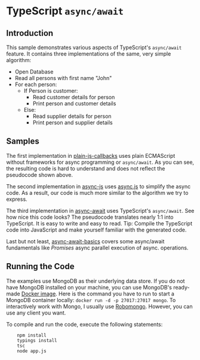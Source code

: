 # TypeScript `async/await`

## Introduction

This sample demonstrates various aspects of TypeScript's `async/await` feature. It
contains three implementations of the same, very simple algorithm:

* Open Database
* Read all persons with first name "John"
* For each person:
	* If Person is customer:
        * Read customer details for person
        * Print person and customer details
    * Else:
        * Read supplier details for person
        * Print person and supplier details

## Samples

The first implementation in [plain-js-callbacks](plain-js-callbacks/app.ts) uses 
plain ECMAScript without frameworks for async programming or `async/await`. As you can see,
the resulting code is hard to understand and does not reflect the pseudocode shown above.

The second implementation in [async-js](async-js/app.ts) uses 
[async.js](http://caolan.github.io/async/) to simplify the async code.
As a result, our code is much more similar to the algorithm we try to express.

The third implementation in [async-await](async-await/app.ts) uses 
TypeScript's `async/await`. See how nice this code looks? The pseudocode translates
nearly 1:1 into TypeScript. It is easy to write and easy to read. Tip: Compile
the TypeScript code into JavaScript and make yourself familiar with the
generated code. 

Last but not least, [async-await-basics](async-await-basics/app.ts) covers some
async/await fundamentals like *Promises* async parallel execution of async.
operations.

## Running the Code

The examples use MongoDB as their underlying data store. If you do not
have MongoDB installed on your machine, you can use MongoDB's ready-made 
[Docker image](https://hub.docker.com/_/mongo/). Here is the command you have to run to start a MongoDB
container locally: `docker run -d -p 27017:27017 mongo`. To interactively work
with Mongo, I usually use [Robomongo](https://robomongo.org/). However, you
can use any client you want.

To compile and run the code, execute the following statements:

        npm install
        typings install
        tsc
        node app.js
